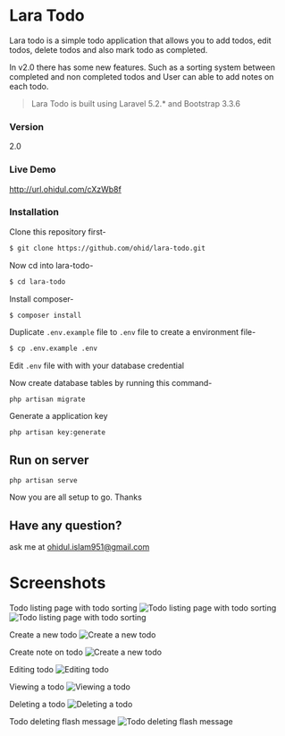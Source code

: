 # Lara Todo

Lara todo is a simple todo application that allows you to add todos, edit todos, delete todos and also mark todo as completed.

In v2.0 there has some new features. Such as a sorting system between completed and non completed todos and User can able to add notes on each todo. 

> Lara Todo is built using Laravel 5.2.* and Bootstrap 3.3.6

### Version
2.0

### Live Demo
http://url.ohidul.com/cXzWb8f

### Installation

Clone this repository first-
```sh
$ git clone https://github.com/ohid/lara-todo.git
```

Now cd into lara-todo-
```sh
$ cd lara-todo
```

Install composer-
```sh
$ composer install
```

Duplicate `.env.example` file to `.env` file to create a environment file-
```sh
$ cp .env.example .env
```

Edit `.env` file with with your database credential

Now create database tables by running this command-
```
php artisan migrate
```

Generate a application key
```
php artisan key:generate
```

## Run on server
```
php artisan serve
```


Now you are all setup to go. Thanks

## Have any  question?
ask me at ohidul.islam951@gmail.com


# Screenshots

Todo listing page with todo sorting 
![Todo listing page with todo sorting ](https://72e9e1110dca2d23e264c428db25b60873639337.googledrive.com/host/0B6SVI7iK7bjjdlRHV1pPenI5ZHc)
![Todo listing page with todo sorting ](https://71fcd73f21c0a98d2ae4b75f80d7b5500b600f3e.googledrive.com/host/0B6SVI7iK7bjjeWxNZU9sR2JDYzQ)

Create a new todo
![Create a new todo](https://09de996736e7126b0872c4a468344180be4ab89b.googledrive.com/host/0B6SVI7iK7bjjU0xabTZGSDhOOGs)

Create note on todo
![Create a new todo](https://79cce12ea7e45b831275b225e4536ede8757fa3d.googledrive.com/host/0B6SVI7iK7bjjY0lWY0lRR0o0Slk)

Editing todo
![Editing todo](https://6d3770be80cc47354cd32e64eedcf0dd3de7318f.googledrive.com/host/0B6SVI7iK7bjjT0wwcTZLbzhMdVk)

Viewing a todo
![Viewing a todo](https://0bf17f592b75cbd9e998637e40b62f1ff721bb72.googledrive.com/host/0B6SVI7iK7bjjcFd2TVVvSHZldVk)

Deleting a todo
![Deleting a todo](https://5d1db76b31435268460ddc67094adf9ee1c9551e.googledrive.com/host/0B6SVI7iK7bjjb0c4Nm5qSC13WTQ)

Todo deleting flash message
![Todo deleting flash message](https://0b015cd356b71362575b1715256a351410337c92.googledrive.com/host/0B6SVI7iK7bjjQWJPTk54aFhYY28)

